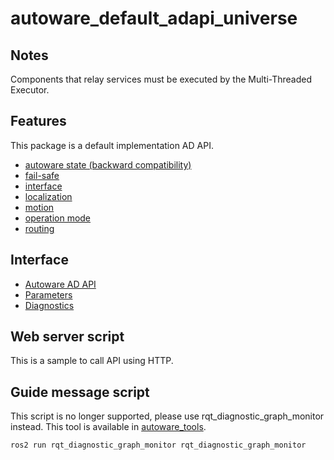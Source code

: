 # autoware_default_adapi_universe

## Notes

Components that relay services must be executed by the Multi-Threaded Executor.

## Features

This package is a default implementation AD API.

- [autoware state (backward compatibility)](document/autoware-state.md)
- [fail-safe](document/fail-safe.md)
- [interface](document/interface.md)
- [localization](document/localization.md)
- [motion](document/motion.md)
- [operation mode](document/operation-mode.md)
- [routing](document/routing.md)

## Interface

- [Autoware AD API](https://autowarefoundation.github.io/autoware-documentation/main/design/autoware-interfaces/ad-api/)
- [Parameters](./document/parameters.md)
- [Diagnostics](./document/diagnostics.md)

## Web server script

This is a sample to call API using HTTP.

## Guide message script

This script is no longer supported, please use rqt_diagnostic_graph_monitor instead.
This tool is available in [autoware_tools](https://github.com/autowarefoundation/autoware_tools).

```bash
ros2 run rqt_diagnostic_graph_monitor rqt_diagnostic_graph_monitor
```
